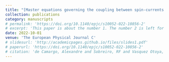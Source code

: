 ```yaml
---
title: "[Master equations governing the coupling between spin-currents and gravity](https://doi.org/10.1140/epjc/s10052-022-10856-2)"
collection: publications
category: manuscripts
# permalink: 'https://doi.org/10.1140/epjc/s10052-022-10856-2'
# excerpt: 'This paper is about the number 1. The number 2 is left for future work.'
date: 2022-10-01
venue: 'The European Physical Journal C'
# slidesurl: 'http://academicpages.github.io/files/slides1.pdf'
# paperurl: 'https://doi.org/10.1140/epjc/s10052-022-10856-2'
# citation: 'de Camargo, Alexandre and Sobreiro, RF and Vasquez Otoya, Víctor José. (2022) &quot;Master equations governing the coupling between spin-currents and gravity.&quot; <i>The European Physical Journal C</i>. 1(1).'
---
```


<!-- The contents above will be part of a list of publications, if the user clicks the link for the publication than the contents of section will be rendered as a full page, allowing you to provide more information about the paper for the reader. When publications are displayed as a single page, the contents of the above "citation" field will automatically be included below this section in a smaller font. -->